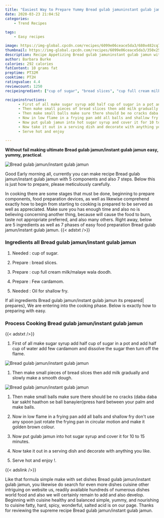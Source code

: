```yaml
---
title: "Easiest Way to Prepare Yummy Bread gulab jamuninstant gulab jamun"
date: 2020-03-23 21:04:52
categories:
    - Trend Recipes
    
tags:
    - Easy recipes

image: https://img-global.cpcdn.com/recipes/6099e06ceace5da3/680x482cq70/bread-gulab-jamuninstant-gulab-jamun-recipe-main-photo.jpg
thumbnail: https://img-global.cpcdn.com/recipes/6099e06ceace5da3/350x250cq70/bread-gulab-jamuninstant-gulab-jamun-recipe-main-photo.jpg
description: Recipe Appetizing Bread gulab jamuninstant gulab jamun with 5 ingredients and 7 stages of easy cooking.
author: Barbara Burke
calories: 292 calories
fatContent: 10 grams fat
preptime: PT32M
cooktime: PT2H
ratingvalue: 4.4
reviewcount: 1250
recipeingredient: ["cup of sugar", "bread slices", "cup full cream milkmalaye wala doodh", "Few cardamom", "Oil for shallow fry"]

recipeinstructions: 
      - First of all make sugar syrup add half cup of sugar in a pot and add half cup of water add few cardamom and dissolve the sugar then turn off the flame 
      - Then make small pieces of bread slices then add milk gradually and slowly make a smooth dough 
      - Then make small balls make sure there should be no cracks daba daba kar sakht haathon se ball banayienpress hard between your palm and make balls 
      - Now in low flame in a frying pan add all balls and shallow fry dont use any spoon just rotate the frying pan in circular motion and make it golden brown colour 
      - Now put gulab jamun into hot sugar syrup and cover it for 10 to 15 minutes 
      - Now take it out in a serving dish and decorate with anything you like 
      - Serve hot and enjoy 

---
```




**Without fail making ultimate Bread gulab jamun/instant gulab jamun easy, yummy, practical**. 


![Bread gulab jamun/instant gulab jamun](https://img-global.cpcdn.com/recipes/6099e06ceace5da3/680x482cq70/bread-gulab-jamuninstant-gulab-jamun-recipe-main-photo.jpg "Bread gulab jamun/instant gulab jamun")




Good Early morning all, currently you can make recipe Bread gulab jamun/instant gulab jamun with 5 components and also 7 steps. Below this is just how to prepare, please meticulously carefully.

In cooking there are some stages that must be done, beginning to prepare components, food preparation devices, as well as likewise comprehend exactly how to begin from starting to cooking is prepared to be served as well as appreciated. Make sure you has enough time and also no is believing concerning another thing, because will cause the food to burn, taste not appropriate preferred, and also many others. Right away, below are 5 ingredients as well as 7 phases of easy food preparation Bread gulab jamun/instant gulab jamun.
{{< adstxt />}}

### Ingredients all Bread gulab jamun/instant gulab jamun


1. Needed  : cup of sugar.

1. Prepare  : bread slices.

1. Prepare  : cup full cream milk/malaye wala doodh.

1. Prepare  : Few cardamom.

1. Needed  : Oil for shallow fry.



If all ingredients Bread gulab jamun/instant gulab jamun its prepared| prepares}, We are entering into the cooking phase. Below is exactly how to preparing with easy.

### Process Cooking Bread gulab jamun/instant gulab jamun

{{< adstxt />}}


1. First of all make sugar syrup add half cup of sugar in a pot and add half cup of water add few cardamom and dissolve the sugar then turn off the flame.



![Bread gulab jamun/instant gulab jamun](https://img-global.cpcdn.com/steps/b67ff34de88ae605/160x128cq70/bread-gulab-jamuninstant-gulab-jamun-recipe-step-1-photo.jpg" "Bread gulab jamun/instant gulab jamun")



1. Then make small pieces of bread slices then add milk gradually and slowly make a smooth dough.



![Bread gulab jamun/instant gulab jamun](https://img-global.cpcdn.com/steps/95107b3ac3599c4d/160x128cq70/bread-gulab-jamuninstant-gulab-jamun-recipe-step-2-photo.jpg" "Bread gulab jamun/instant gulab jamun")



1. Then make small balls make sure there should be no cracks (daba daba kar sakht haathon se ball banayien)press hard between your palm and make balls.



1. Now in low flame in a frying pan add all balls and shallow fry don&#39;t use any spoon just rotate the frying pan in circular motion and make it golden brown colour.



1. Now put gulab jamun into hot sugar syrup and cover it for 10 to 15 minutes.



1. Now take it out in a serving dish and decorate with anything you like.



1. Serve hot and enjoy !.





{{< adslink />}}

Like that formula simple make with set dishes Bread gulab jamun/instant gulab jamun, you likewise do search for even more dishes cuisine other intriguing on website us, readily available hundreds of numerous dishes world food and also we will certainly remain to add and also develop. Beginning with cuisine healthy and balanced simple, yummy, and nourishing to cuisine fatty, hard, spicy, wonderful, salted acid is on our page. Thanks for reviewing the supreme recipe Bread gulab jamun/instant gulab jamun.
